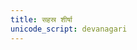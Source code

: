 ```yaml
---
title: सहस्र शीर्षा
unicode_script: devanagari
---
```


<div class="js_include" url="/vedAH_Rk/shAkalam/saMhitA/vishvAsa-prastutiH/10/090_sahasra-shIrShA/"  newLevelForH1="2" includeTitle="true"> </div>  
